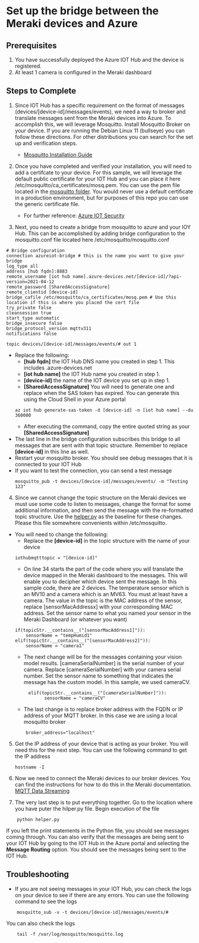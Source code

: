 # Set up the bridge between the Meraki devices and Azure

## Prerequisites
1. You have successfully deployed the Azure IOT Hub and the device is registered.
2. At least 1 camera is configured in the Meraki dashboard

## Steps to Complete

1. Since IOT Hub has a specific requirement on the format of messages (devices/[device-id]/messages/events), we need a way to broker and translate messages sent from the Meraki devices into Azure.  To accomplish this, we will leverage Mosquitto.  Install Mosquitto Broker on your device.  If you are running the Debian Linux 11 (bullseye) you can follow these directions.  For other distributions you can search for the set up and verification steps.
    - [Mosquitto Installation Guide](https://www.howtoforge.com/how-to-install-mosquitto-mqtt-message-broker-on-debian-11/)

2. Once you have completed and verified your installation, you will need to add a certifcate to your device.  For this sample, we will leverage the default public certificate for your IOT Hub and you can place it here /etc/mosquitto/ca_certificates/mosq.pem.  You can use the pem file located in the [mosquitto folder](,,/mosquitto/).  You would never use a default certificate in a production environment, but for purposes of this repo you can use the generic certificate file.
    - For further reference: [Azure IOT Security](https://learn.microsoft.com/en-us/azure/iot/iot-overview-security)

3. Next, you need to create a bridge from mosquitto to azure and your IOY Hub.  This can be accomplished by adding bridge configuration to the mosquitto.conf file located here /etc/mosquitto/mosquitto.conf
```
# Bridge configuration
connection azureiot-bridge # this is the name you want to give your bridge
log_type all
address [hub fqdn]:8883
remote_username [iot hub name].azure-devices.net/[device-id]/?api-version=2021-04-12
remote_password [SharedAccessSignature]
remote_clientid [device-id]
bridge_cafile /etc/mosquitto/ca_certificates/mosq.pem # Use this location if this is where you placed the cert file
try_private false
cleansession true
start_type automatic
bridge_insecure false
bridge_protocol_version mqttv311
notifications false

topic devices/[device-id]/messages/events/# out 1
```

- Replace the following:
    - **[hub fqdn]** the IOT Hub DNS name you created in step 1.  This includes .azure-devices.net
    - **[iot hub name]** the IOT Hub name you created in step 1.
    - **[device-id]** the name of the IOT device you set up in step 1.
    - **[SharedAccessSignature]**  You will need to generate one and replace when the SAS token has expired.  You can generate this using the Cloud Shell in your Azure portal
    ```
    az iot hub generate-sas-token -d [device-id] -n [iot hub name] --du 360000
    ```
    - After executing the command, copy the entire quoted string as your **[SharedAccessSignature]**
- The last line in the bridge configuration subscribes this bridge to all messages that are sent with that topic structure.  Remember to replace **[device-id]** in this line as well.
- Restart your mosquitto broker.  You should see debug messages that it is connected to your IOT Hub
- If you want to test the connection, you can send a test message
    ```
    mosquitto_pub -t devices/[device-id]/messages/events/ -m "Testing 123"
    ```

4. Since we cannot change the topic structure on the Meraki devices we must use some code to listen to messages, change the format for some additional information, and then send the message with the re-formatted topic structure.  Use the [helper.py](../mosquitto/helper.py) as the baseline for these changes.  Please this file somewhere convenients within /etc/mosquitto.
- You will need to change the following:
    - Replace the **[device-id]** in the topic structure with the name of your device
    ```
    iothubmqtttopic = "[device-id]"
    ```
    - On line 34 starts the part of the code where you will translate the device mapped in the Meraki dashboard to the messages.  This will enable you to decipher which device sent the message.  In this sample code, there are 2 devices.  The temperature sensor which is an MV10 and a camera which is an MV63.  You must at least have a camera.  The value in the topic is the MAC address of the sensor, replace [sensorMacAddressx] with your corresponding MAC address.  Set the sensor name to what you named your sensor in the Meraki Dashboard (or whatever you want)
    ```
    if(topicStr.__contains__("[sensorMacAddress1]")):
        sensorName = "tempHumid1"
    elif(topicStr.__contains__("[sensorMacAddress2]")):
        sensorName = "camera1"
    ```
    - The next change will be for the messages containing your vision model results.  [cameraSerialNumber] is the serial number of your camera.  Replace [cameraSerialNumber] with your camera serial number.  Set the sensor name to something that indicates the message has the custom model.  In this sample, we used cameraCV.
    ```
         elif(topicStr.__contains__("[cameraSerialNumber]")):
               sensorName = "cameraCV"
    ```
    - The last change is to replace broker address with the FQDN or IP address of your MQTT broker.  In this case we are using a local mosquitto broker
    ```
        broker_address="localhost"
    ```

5. Get the IP address of your device that is acting as your broker.  You will need this for the next step.  You can use the following command to get the IP address
    ```
    hostname -I
    ```

6. Now we need to connect the Meraki devices to our broker devices.  You can find the instructions for how to do this in the Meraki documentation. [MQTT Data Streaming](https://documentation.meraki.com/MR/Other_Topics/MR_MQTT_Data_Streaming)

7. The very last step is to put everything together.  Go to the location where you have puter the hilper.py file.  Begin execution of the file
```
    python helper.py
```
If you left the print statements in the Python file, you should see messages coming through.  You can also verify that the messages are being sent to your IOT Hub by going to the IOT Hub in the Azure portal and selecting the **Message Routing** option.  You should see the messages being sent to the IOT Hub.

## Troubleshooting
- If you are not seeing messages in your IOT Hub, you can check the logs on your device to see if there are any errors.  You can use the following command to see the logs
```
    mosquitto_sub -v -t devices/[device-id]/messages/events/#
```
You can also check the logs
```
    tail -f /var/log/mosquitto/mosquitto.log
```